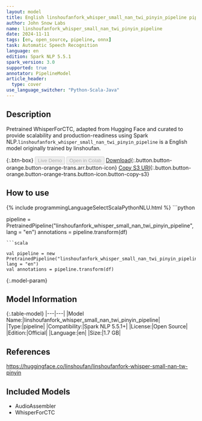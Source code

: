 ```yaml
---
layout: model
title: English linshoufanfork_whisper_small_nan_twi_pinyin_pipeline pipeline WhisperForCTC from linshoufan
author: John Snow Labs
name: linshoufanfork_whisper_small_nan_twi_pinyin_pipeline
date: 2024-11-11
tags: [en, open_source, pipeline, onnx]
task: Automatic Speech Recognition
language: en
edition: Spark NLP 5.5.1
spark_version: 3.0
supported: true
annotator: PipelineModel
article_header:
  type: cover
use_language_switcher: "Python-Scala-Java"
---
```


## Description

Pretrained WhisperForCTC, adapted from Hugging Face and curated to provide scalability and production-readiness using Spark NLP.`linshoufanfork_whisper_small_nan_twi_pinyin_pipeline` is a English model originally trained by linshoufan.

{:.btn-box}
<button class="button button-orange" disabled>Live Demo</button>
<button class="button button-orange" disabled>Open in Colab</button>
[Download](https://s3.amazonaws.com/auxdata.johnsnowlabs.com/public/models/linshoufanfork_whisper_small_nan_twi_pinyin_pipeline_en_5.5.1_3.0_1731302466551.zip){:.button.button-orange.button-orange-trans.arr.button-icon}
[Copy S3 URI](s3://auxdata.johnsnowlabs.com/public/models/linshoufanfork_whisper_small_nan_twi_pinyin_pipeline_en_5.5.1_3.0_1731302466551.zip){:.button.button-orange.button-orange-trans.button-icon.button-copy-s3}

## How to use



<div class="tabs-box" markdown="1">
{% include programmingLanguageSelectScalaPythonNLU.html %}
```python

pipeline = PretrainedPipeline("linshoufanfork_whisper_small_nan_twi_pinyin_pipeline", lang = "en")
annotations =  pipeline.transform(df)   

```
```scala

val pipeline = new PretrainedPipeline("linshoufanfork_whisper_small_nan_twi_pinyin_pipeline", lang = "en")
val annotations = pipeline.transform(df)

```
</div>

{:.model-param}
## Model Information

{:.table-model}
|---|---|
|Model Name:|linshoufanfork_whisper_small_nan_twi_pinyin_pipeline|
|Type:|pipeline|
|Compatibility:|Spark NLP 5.5.1+|
|License:|Open Source|
|Edition:|Official|
|Language:|en|
|Size:|1.7 GB|

## References

https://huggingface.co/linshoufan/linshoufanfork-whisper-small-nan-tw-pinyin

## Included Models

- AudioAssembler
- WhisperForCTC